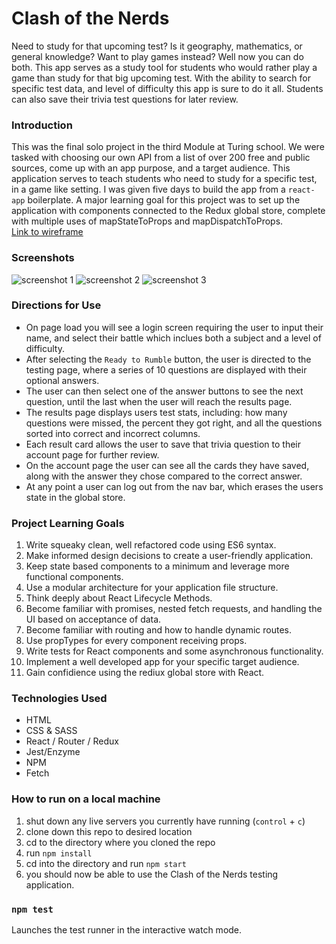 # Clash of the Nerds

Need to study for that upcoming test? Is it geography, mathematics, or general knowledge? Want to play games instead? Well now you can do both. This app serves as a study tool for students who would rather play a game than study for that big upcoming test. With the ability to search for specific test data, and level of difficulty this app is sure to do it all. Students can also save their trivia test questions for later review. 

### Introduction

This was the final solo project in the third Module at Turing school. We were tasked with choosing our own API from a list of over 200 free and public sources, come up with an app purpose, and a target audience. This application serves to teach students who need to study for a specific test, in a game like setting. I was given five days to build the app from a `react-app` boilerplate. A major learning goal for this project was to set up the application with components connected to the Redux global store, complete with multiple uses of mapStateToProps and mapDispatchToProps.<br />
[Link to wireframe](https://balsamiq.cloud/svd6gho/pl1x5h9/rDBB0)

### Screenshots
![screenshot 1](https://user-images.githubusercontent.com/53594458/75725565-f5b32280-5c9d-11ea-8057-b8f4f69ac7c1.png)
![screenshot 2](https://user-images.githubusercontent.com/53594458/75725593-06fc2f00-5c9e-11ea-9f11-6e6a3a6dc571.png)
![screenshot 3](https://user-images.githubusercontent.com/53594458/75725652-25fac100-5c9e-11ea-9160-9ace03e90290.png)

### Directions for Use
- On page load you will see a login screen requiring the user to input their name, and select their battle which inclues both a subject and a level of difficulty.
- After selecting the `Ready to Rumble` button, the user is directed to the testing page, where a series of 10 questions are displayed with their optional answers. 
- The user can then select one of the answer buttons to see the next question, until the last when the user will reach the results page. 
- The results page displays users test stats, including: how many questions were missed, the percent they got right, and all the questions sorted into correct and incorrect columns. 
- Each result card allows the user to save that trivia question to their account page for further review. 
- On the account page the user can see all the cards they have saved, along with the answer they chose compared to the correct answer. 
- At any point a user can log out from the nav bar, which erases the users state in the global store. 

### Project Learning Goals  
1. Write squeaky clean, well refactored code using ES6 syntax.
2. Make informed design decisions to create a user-friendly application.
3. Keep state based components to a minimum and leverage more functional components.
4. Use a modular architecture for your application file structure.
5. Think deeply about React Lifecycle Methods.
6. Become familiar with promises, nested fetch requests, and handling the UI based on acceptance of data.
7. Become familiar with routing and how to handle dynamic routes.
8. Use propTypes for every component receiving props.
9. Write tests for React components and some asynchronous functionality.
10. Implement a well developed app for your specific target audience. 
11. Gain confidience using the rediux global store with React.

### Technologies Used
- HTML
- CSS & SASS
- React / Router / Redux
- Jest/Enzyme
- NPM
- Fetch

### How to run on a local machine
1. shut down any live servers you currently have running (`control` + `c`)
2. clone down this repo to desired location
3. cd to the directory where you cloned the repo
4. run `npm install`
8. cd into the directory and run `npm start`
10. you should now be able to use the Clash of the Nerds testing application.

### `npm test`

Launches the test runner in the interactive watch mode.<br />


